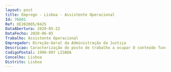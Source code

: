 ```yaml
--- 
layout: post
title: Emprego - Lisboa - Assistente Operacional
Id: 76601
Ref: OE202005/0425
DataAbertura: 2020-05-22
DataFecho: 2020-06-05
Trabalho: Assistente Operacional
Empregador: Direção-Geral da Administração da Justiça
Descricao: Caracterização do posto de trabalho a ocupar O conteúdo funcional dos postos de trabalho a ocupar devem ser caracterizados pelos exercícios de atividades inerentes à categoria e carreira de Assistente Operacional, de acordo com o estipulado no mapa anexo a que se refere o artigo 88.º da LTFP, tendo como principal atividade a limpeza.
CodigoPostal: 1990-097 LISBOA
Concelho: Lisboa
Distrito: Lisboa
--- 
```

